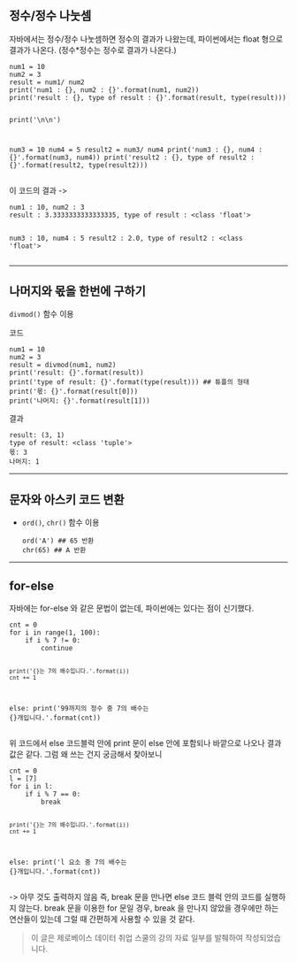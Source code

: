 <h2 id="정수정수-나눗셈">정수/정수 나눗셈</h2>
<p>자바에서는 정수/정수 나눗셈하면 정수의 결과가 나왔는데, 파이썬에서는 float 형으로 결과가 나온다. (정수*정수는 정수로 결과가 나온다.)</p>
<pre><code class="language-python">num1 = 10
num2 = 3
result = num1/ num2
print('num1 : {}, num2 : {}'.format(num1, num2))
print('result : {}, type of result : {}'.format(result, type(result)))


print('\n\n')

num3 = 10
num4 = 5
result2 = num3/ num4
print('num3 : {}, num4 : {}'.format(num3, num4))
print('result2 : {}, type of result2 : {}'.format(result2, type(result2)))</code></pre>
<p>이 코드의 결과
-&gt;</p>
<pre><code class="language-plain">num1 : 10, num2 : 3
result : 3.3333333333333335, type of result : &lt;class 'float'&gt;



num3 : 10, num4 : 5
result2 : 2.0, type of result2 : &lt;class 'float'&gt;</code></pre>
<hr />
<h2 id="나머지와-몫을-한번에-구하기">나머지와 몫을 한번에 구하기</h2>
<p><code>divmod()</code> 함수 이용</p>
<p>코드</p>
<pre><code class="language-python">num1 = 10
num2 = 3
result = divmod(num1, num2)
print('result: {}'.format(result))
print('type of result: {}'.format(type(result))) ## 튜플의 형태
print('몫: {}'.format(result[0]))
print('나머지: {}'.format(result[1]))</code></pre>
<p>결과</p>
<pre><code class="language-plain">result: (3, 1)
type of result: &lt;class 'tuple'&gt;
몫: 3
나머지: 1</code></pre>
<hr />
<h2 id="문자와-아스키-코드-변환">문자와 아스키 코드 변환</h2>
<ul>
<li><code>ord()</code>, <code>chr()</code> 함수 이용<pre><code class="language-python">ord('A') ## 65 반환
chr(65) ## A 반환</code></pre>
</li>
</ul>
<hr />
<h2 id="for-else">for-else</h2>
<p>자바에는 for-else 와 같은 문법이 없는데, 파이썬에는 있다는 점이 신기했다.</p>
<pre><code class="language-python">cnt = 0
for i in range(1, 100):
    if i % 7 != 0:
        continue

    print('{}는 7의 배수입니다.'.format(i))
    cnt += 1
else:
    print('99까지의 정수 중 7의 배수는 {}개입니다.'.format(cnt))</code></pre>
<p>위 코드에서 else 코드블럭 안에 print 문이 else 안에 포함되나 바깥으로 나오나 결과값은 같다. 
그럼 왜 쓰는 건지 궁금해서 찾아보니 </p>
<pre><code class="language-python">cnt = 0
l = [7]
for i in l:
    if i % 7 == 0:
        break

    print('{}는 7의 배수입니다.'.format(i))
    cnt += 1
else:
    print('l 요소 중 7의 배수는 {}개입니다.'.format(cnt))</code></pre>
<p>-&gt; 아무 것도 출력하지 않음 
즉, break 문을 만나면 else 코드 블럭 안의 코드를 실행하지 않는다. break 문을 이용한 for 문일 경우, break 을 만나지 않았을 경우에만 하는 연산들이 있는데 그럴 때 간편하게 사용할 수 있을 것 같다. </p>
<blockquote>
<p>이 글은 제로베이스 데이터 취업 스쿨의 강의 자료 일부를 발췌하여 작성되었습니다.</p>
</blockquote>
